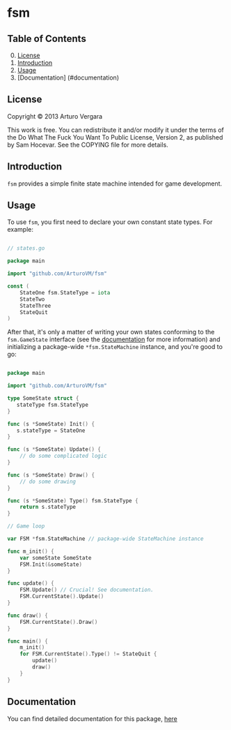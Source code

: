 # fsm

## Table of Contents

0. [License](#license)
1. [Introduction](#introduction)
2. [Usage](#usage)
3. [Documentation] (#documentation)

## License

Copyright © 2013 Arturo Vergara

This work is free. You can redistribute it and/or modify it under the
terms of the Do What The Fuck You Want To Public License, Version 2,
as published by Sam Hocevar. See the COPYING file for more details.

## Introduction

`fsm` provides a simple finite state machine intended for game development.

## Usage

To use `fsm`, you first need to declare your own constant state types. For example:

```go

// states.go

package main

import "github.com/ArturoVM/fsm"

const (
    StateOne fsm.StateType = iota
    StateTwo
    StateThree
    StateQuit
)

```

After that, it's only a matter of writing your own states conforming to the `fsm.GameState` interface (see the [documentation](#documentation) for more information) and initializing a package-wide `*fsm.StateMachine` instance, and you're good to go:

```go

package main

import "github.com/ArturoVM/fsm"

type SomeState struct {
   stateType fsm.StateType
}

func (s *SomeState) Init() {
   s.stateType = StateOne
}

func (s *SomeState) Update() {
    // do some complicated logic
}

func (s *SomeState) Draw() {
    // do some drawing
}

func (s *SomeState) Type() fsm.StateType {
    return s.stateType
}

// Game loop

var FSM *fsm.StateMachine // package-wide StateMachine instance

func m_init() {
    var someState SomeState
    FSM.Init(&someState)
}

func update() {
    FSM.Update() // Crucial! See documentation.
    FSM.CurrentState().Update()
}

func draw() {
    FSM.CurrentState().Draw()
}

func main() {
    m_init()
    for FSM.CurrentState().Type() != StateQuit {
        update()
        draw()
    }
}

```

## Documentation

You can find detailed documentation for this package, [here](http://godoc.org/github.com/ArturoVM/fsm)
